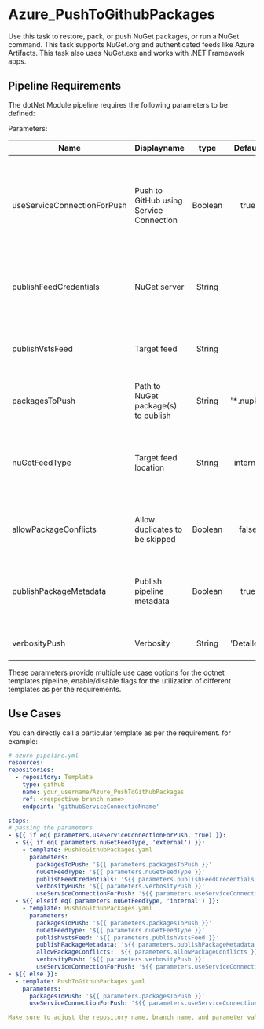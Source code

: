 # Azure_PushToGithubPackages
Use this task to restore, pack, or push NuGet packages, or run a NuGet command. This task supports NuGet.org and authenticated feeds like Azure Artifacts. This task also uses NuGet.exe and works with .NET Framework apps.

## Pipeline Requirements

The dotNet Module pipeline requires the following parameters to be defined:

Parameters:

| Name  | Displayname | type | Default | Values | Opional/Required | Comments |
| ------------- | ------------- | :-------------: | :-------------: | :-------------: | :-------------: | ------------- |
| useServiceConnectionForPush | Push to GitHub using Service Connection | Boolean | true | true / false | Required | Use when 1)useServiceConnectionForPush = true && nuGetFeedType = external then Push packages to Github Nuget feed using Service Connection   2) useServiceConnectionForPush = true && nuGetFeedType = internal then Push packages to Target feed |
| publishFeedCredentials | NuGet server | String | |  | Required | Required when command = push && nuGetFeedType = external Specifies the NuGet service connection that contains the external NuGet server’s credentials |
| publishVstsFeed | Target feed | String | | | Required | Required when command = push && nuGetFeedType = internal. Specifies a feed hosted in this account. You must have Azure Artifacts installed and licensed to select a feed here. |
| packagesToPush | Path to NuGet package(s) to publish | String | '*.nupkg' |  | Required | Specifies the pattern to match or path to nupkg files to be uploaded. Multiple patterns can be separated by a semicolon |
| nuGetFeedType | Target feed location | String | internal |  | Required | Allowed values: internal (This organization/collection), external (External NuGet server (including other accounts/collections)). Specifies whether the target feed is an internal feed/collection or an external NuGet server |
| allowPackageConflicts | Allow duplicates to be skipped | Boolean | false | true / false | Optional | Use when command = push && nuGetFeedType = internal. Reports task success even if some of your packages are rejected with 409 Conflict errors. |
| publishPackageMetadata | Publish pipeline metadata | Boolean | true | true / false | Optional | Use when command = push && nuGetFeedType = internal && command = push. Changes the version number of the subset of changed packages within a set of continually published packages. |
| verbosityPush | Verbosity | String | 'Detailed' | Quiet, Normal, Detailed | Optional | Specifies the amount of detail displayed in the output |

These parameters provide multiple use case options for the dotnet templates pipeline, enable/disable flags for the utilization of different templates as per the requirements.


## Use Cases

You can directly call a particular template as per the requirement. for example: 

  ```yaml
  # azure-pipeline.yml
  resources:
  repositories:
    - repository: Template
      type: github
      name: your_username/Azure_PushToGithubPackages
      ref: <respective branch name>
      endpoint: 'githubServiceConnectioNname'

  steps:
  # passing the parameters
  - ${{ if eq( parameters.useServiceConnectionForPush, true) }}:
    - ${{ if eq( parameters.nuGetFeedType, 'external') }}:
      - template: PushToGithubPackages.yaml
        parameters:
          packagesToPush: '${{ parameters.packagesToPush }}'
          nuGetFeedType: '${{ parameters.nuGetFeedType }}'
          publishFeedCredentials: '${{ parameters.publishFeedCredentials }}'
          verbosityPush: '${{ parameters.verbosityPush }}'
          useServiceConnectionForPush: '${{ parameters.useServiceConnectionForPush }}'
    - ${{ elseif eq( parameters.nuGetFeedType, 'internal') }}:
      - template: PushToGithubPackages.yaml
        parameters:
          packagesToPush: '${{ parameters.packagesToPush }}'
          nuGetFeedType: '${{ parameters.nuGetFeedType }}'
          publishVstsFeed: '${{ parameters.publishVstsFeed }}'
          publishPackageMetadata: '${{ parameters.publishPackageMetadata }}'
          allowPackageConflicts: '${{ parameters.allowPackageConflicts }}'
          verbosityPush: '${{ parameters.verbosityPush }}' 
          useServiceConnectionForPush: '${{ parameters.useServiceConnectionForPush }}'
  - ${{ else }}:
    - template: PushToGithubPackages.yaml
      parameters:
        packagesToPush: '${{ parameters.packagesToPush }}'
        useServiceConnectionForPush: '${{ parameters.useServiceConnectionForPush }}'                  
  
Make sure to adjust the repository name, branch name, and parameter values according to your project's requirements.

  ```
